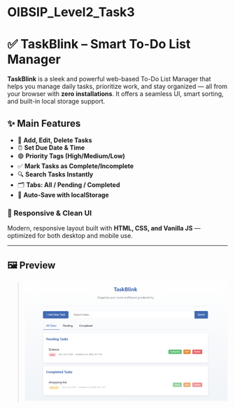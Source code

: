 # OIBSIP_Level2_Task3
# ✅ TaskBlink – Smart To-Do List Manager

**TaskBlink** is a sleek and powerful web-based To-Do List Manager that helps you manage daily tasks, prioritize work, and stay organized — all from your browser with **zero installations**. It offers a seamless UI, smart sorting, and built-in local storage support.

## ✨ Main Features

- 📝 **Add, Edit, Delete Tasks**
- ⏰ **Set Due Date & Time**
- 🟢 **Priority Tags (High/Medium/Low)**
- ✅ **Mark Tasks as Complete/Incomplete**
- 🔍 **Search Tasks Instantly**
- 🗂️ **Tabs: All / Pending / Completed**
- 💾 **Auto-Save with localStorage**

### 📱 Responsive & Clean UI
Modern, responsive layout built with **HTML, CSS, and Vanilla JS** — optimized for both desktop and mobile use.

---
## 🖼️ Preview

> ![Preview Screenshot](preview.png)
